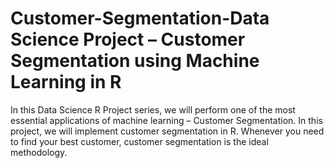 # Customer-Segmentation-Data Science Project – Customer Segmentation using Machine Learning in R
In this Data Science R Project series, we will perform one of the most essential applications of machine learning – Customer Segmentation. In this project, we will implement customer segmentation in R. Whenever you need to find your best customer, customer segmentation is the ideal methodology.

